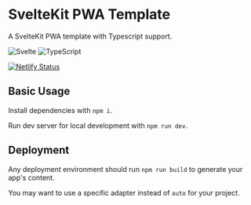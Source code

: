 # SvelteKit PWA Template

A SvelteKit PWA template with Typescript support.

![Svelte](https://img.shields.io/badge/svelte-%23f1413d.svg?style=for-the-badge&logo=svelte&logoColor=white)
![TypeScript](https://img.shields.io/badge/typescript-%23007ACC.svg?style=for-the-badge&logo=typescript&logoColor=white)

[![Netlify Status](https://api.netlify.com/api/v1/badges/a1f23fec-f619-443d-8e44-0d2f56b34d1a/deploy-status)](https://app.netlify.com/sites/sveltekit-pwa-template/deploys)

## Basic Usage

Install dependencies with `npm i`.

Run dev server for local development with `npm run dev`.

## Deployment

Any deployment environment should run `npm run build` to generate your app's content.

You may want to use a specific adapter instead of `auto` for your project.
